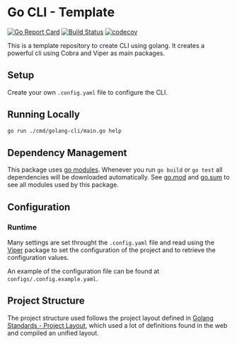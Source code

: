 # Go CLI - Template

[![Go Report Card](https://goreportcard.com/badge/github.com/arielril/golang-cli)](https://goreportcard.com/report/github.com/arielril/golang-cli)
[![Build Status](https://cloud.drone.io/api/badges/arielril/golang-cli/status.svg)](https://cloud.drone.io/arielril/golang-cli)
[![codecov](https://codecov.io/gh/arielril/golang-cli/branch/master/graph/badge.svg)](https://codecov.io/gh/arielril/golang-cli)

This is a template repository to create CLI using golang. It creates a powerful cli using Cobra and Viper as main packages.

## Setup

Create your own `.config.yaml` file to configure the CLI.

## Running Locally

```bash
go run ./cmd/golang-cli/main.go help
```

## Dependency Management

This package uses [go modules](https://github.com/golang/go/wiki/Modules). Whenever you run `go build` or `go test` all dependencies will be downloaded automatically. See [go.mod](./go.mod) and [go.sum](go.sum) to see all modules used by this package.

## Configuration

### Runtime

Many settings are set throught the `.config.yaml` file and read using the [Viper](https://github.com/spf13/viper) package to set the configuration of the project and to retrieve the configuration values.

An example of the configuration file can be found at `configs/.config.example.yaml`.

## Project Structure

The project structure used follows the project layout defined in [Golang Standards - Project Layout](https://github.com/golang-standards/project-layout), which used a lot of definitions found in the web and compiled an unified layout.
